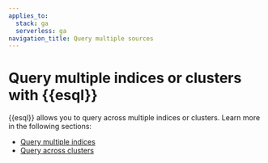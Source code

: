 ```yaml
---
applies_to:
  stack: ga
  serverless: ga
navigation_title: Query multiple sources
---
```


# Query multiple indices or clusters with {{esql}}

{{esql}} allows you to query across multiple indices or clusters. Learn more in the following sections:

* [Query multiple indices](esql-multi-index.md)
* [Query across clusters](esql-cross-clusters.md)